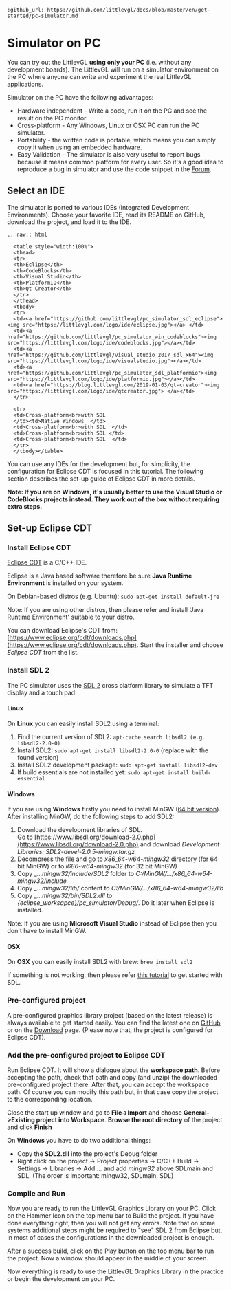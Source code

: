 ```eval_rst
:github_url: https://github.com/littlevgl/docs/blob/master/en/get-started/pc-simulator.md
```
# Simulator on PC


You can try out the LittlevGL **using only your PC** (i.e. without any development boards). The LittlevGL will run on a simulator environment on the PC where anyone can write and experiment the real LittlevGL applications.

Simulator on the PC have the following advantages:
- Hardware independent - Write a code, run it on the PC and see the result on the PC monitor.
- Cross-platform - Any Windows, Linux or OSX PC can run the PC simulator.  
- Portability - the written code is portable, which means you can simply copy it when using an embedded hardware.
- Easy Validation - The simulator is also very useful to report bugs because it means common platform for every user. So it's a good idea to reproduce a bug in simulator and use the code snippet in the [Forum](https://forum.littlevgl.com).

## Select an IDE

The simulator is ported to various IDEs (Integrated Development Environments). Choose your favorite IDE, read its README on GitHub, download the project, and load it to the IDE.

```eval_rst
.. raw:: html

  <table style="width:100%">
  <thead>
  <tr>
  <th>Eclipse</th>
  <th>CodeBlocks</th>
  <th>Visual Studio</th>
  <th>PlatformIO</th>
  <th>Qt Creator</th>
  </tr>
  </thead>
  <tbody>
  <tr>
  <td><a href="https://github.com/littlevgl/pc_simulator_sdl_eclipse"><img src="https://littlevgl.com/logo/ide/eclipse.jpg"></a> </td>
  <td><a href="https://github.com/littlevgl/pc_simulator_win_codeblocks"><img src="https://littlevgl.com/logo/ide/codeblocks.jpg"></a></td>
  <td><a href="https://github.com/littlevgl/visual_studio_2017_sdl_x64"><img src="https://littlevgl.com/logo/ide/visualstudio.jpg"></a></td>
  <td><a href="https://github.com/littlevgl/pc_simulator_sdl_platformio"><img src="https://littlevgl.com/logo/ide/platformio.jpg"></a></td>
  <td><a href="https://blog.littlevgl.com/2019-01-03/qt-creator"><img src="https://littlevgl.com/logo/ide/qtcreator.jpg"> </a></td>
  </tr>

  <tr>
  <td>Cross-platform<br>with SDL 
  </td><td>Native Windows  </td>
  <td>Cross-platform<br>with SDL  </td>
  <td>Cross-platform<br>with SDL </td>
  <td>Cross-platform<br>with SDL  </td>
  </tr>
  </tbody></table>
```


You can use any IDEs for the development but, for simplicity, the configuration for Eclipse CDT is focused in this tutorial.
The following section describes the set-up guide of Eclipse CDT in more details.

**Note: If you are on Windows, it's usually better to use the Visual Studio or CodeBlocks projects instead. They work out of the box without requiring extra steps.**

## Set-up Eclipse CDT

### Install Eclipse CDT

[Eclipse CDT](https://eclipse.org/cdt/) is a C/C++ IDE.

Eclipse is a Java based software therefore be sure **Java Runtime Environment** is installed on your system.   

On Debian-based distros (e.g. Ubuntu): `sudo apt-get install default-jre`

Note: If you are using other distros, then please refer and install 'Java Runtime Environment' suitable to your distro.

You can download Eclipse's CDT from: [https://www.eclipse.org/cdt/downloads.php](https://www.eclipse.org/cdt/downloads.php). Start the installer and choose *Eclipse CDT* from the list.

### Install SDL 2

The PC simulator uses the [SDL 2](https://www.libsdl.org/download-2.0.php) cross platform library to simulate a TFT display and a touch pad. 

#### Linux
On **Linux** you can easily install SDL2 using a terminal:

1. Find the current version of SDL2: `apt-cache search libsdl2 (e.g. libsdl2-2.0-0)`
2. Install SDL2: `sudo apt-get install libsdl2-2.0-0` (replace with the found version)
3. Install SDL2 development package: `sudo apt-get install libsdl2-dev`
4. If build essentials are not installed yet: `sudo apt-get install build-essential`

#### Windows
If you are using **Windows** firstly you need to install MinGW ([64 bit version](http://mingw-w64.org/doku.php/download)). After installing MinGW, do the following steps to add SDL2:

1. Download the development libraries of SDL.   
Go to [https://www.libsdl.org/download-2.0.php](https://www.libsdl.org/download-2.0.php) and download _Development Libraries: SDL2-devel-2.0.5-mingw.tar.gz_
2. Decompress the file and go to _x86_64-w64-mingw32_ directory (for 64 bit MinGW) or to _i686-w64-mingw32_ (for 32 bit MinGW)
3. Copy _..._mingw32/include/SDL2_ folder to _C:/MinGW/.../x86_64-w64-mingw32/include_
4. Copy _..._mingw32/lib/_ content to _C:/MinGW/.../x86_64-w64-mingw32/lib_
5. Copy _..._mingw32/bin/SDL2.dll_ to _{eclipse_worksapce}/pc_simulator/Debug/_.  Do it later when Eclipse is installed. 

Note: If you are using **Microsoft Visual Studio** instead of Eclipse then you don't have to install MinGW. 

#### OSX
On **OSX** you can easily install SDL2 with brew: `brew install sdl2`

If something is not working, then please refer [this tutorial](http://lazyfoo.net/tutorials/SDL/01_hello_SDL/index.php) to get started with SDL.

### Pre-configured project

A pre-configured graphics library project (based on the latest release) is always available to get started easily. 
You can find the latest one on [GitHub](https://github.com/littlevgl/proj_pc) or on the [Download](https://littlevgl.com/download) page. 
(Please note that, the project is configured for Eclipse CDT). 

### Add the pre-configured project to Eclipse CDT

Run Eclipse CDT. It will show a dialogue about the **workspace path**. Before accepting the path, check that path and copy (and unzip) the downloaded pre-configured project there. After that, you can accept the workspace path. Of course you can modify this path but, in that case copy the project to the corresponding location.

Close the start up window and go to **File-&gt;Import** and choose **General-&gt;Existing project into Workspace**. **Browse the root directory** of the project and click **Finish**

On **Windows** you have to do two additional things:

- Copy the **SDL2.dll** into the project's Debug folder 
- Right click on the project -&gt; Project properties -&gt; C/C++ Build -&gt; Settings -&gt; Libraries -&gt; Add ... and add _mingw32_ above SDLmain and SDL. (The order is important: mingw32, SDLmain, SDL)

### Compile and Run

Now you are ready to run the LittlevGL Graphics Library on your PC. Click on the Hammer Icon on the top menu bar to Build the project. If you have done everything right, then you will not get any errors. Note that on some systems additional steps might be required to "see" SDL 2 from Eclipse but, in most of cases the configurations in the downloaded project is enough.

After a success build, click on the Play button on the top menu bar to run the project. Now a window should appear in the middle of your screen.

Now everything is ready to use the LittlevGL Graphics Library in the practice or begin the development on your PC.
